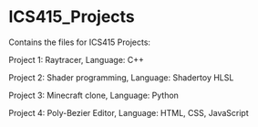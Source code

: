 ﻿# ICS415_Projects

Contains the files for ICS415 Projects:

Project 1: Raytracer, Language: C++

Project 2: Shader programming, Language: Shadertoy HLSL

Project 3: Minecraft clone, Language: Python

Project 4: Poly-Bezier Editor, Language: HTML, CSS, JavaScript
